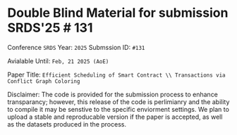 # Double Blind Material for submission SRDS'25 \# 131

Conference `SRDS` Year: `2025`
Submssion ID: `#131`

Avialable Until: `Feb, 21 2025 (AoE)`

Paper Title: `Efficient Scheduling of Smart Contract \\ Transactions via Conflict Graph Coloring`

Disclaimer: The code is provided for the submission process to enhance transparancy; however, this release of the code is perlimianry and the ability to compile it may be senstive to the specific enviorment settings.
We plan to upload a stable and reproducable version if the paper is accepted, as well as the datasets produced in the process.
